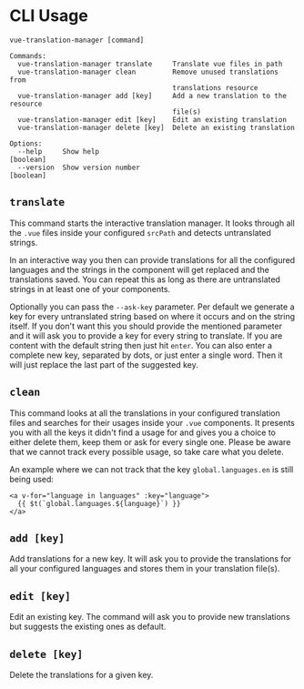 # CLI Usage

```
vue-translation-manager [command]

Commands:
  vue-translation-manager translate     Translate vue files in path
  vue-translation-manager clean         Remove unused translations from
                                        translations resource
  vue-translation-manager add [key]     Add a new translation to the resource
                                        file(s)
  vue-translation-manager edit [key]    Edit an existing translation
  vue-translation-manager delete [key]  Delete an existing translation

Options:
  --help     Show help                                                 [boolean]
  --version  Show version number                                       [boolean]
```

## `translate`

This command starts the interactive translation manager. It looks through all the `.vue` files
inside your configured `srcPath` and detects untranslated strings.

In an interactive way you then can provide translations for all the configured languages and
the strings in the component will get replaced and the translations saved. You can repeat
this as long as there are untranslated strings in at least one of your components.

Optionally you can pass the `--ask-key` parameter. Per default we generate a key for every
untranslated string based on where it occurs and on the string itself. If you don't want this
you should provide the mentioned parameter and it will ask you to provide a key for every
string to translate. If you are content with the default string then just hit `enter`. You can
also enter a complete new key, separated by dots, or just enter a single word. Then it will
just replace the last part of the suggested key.

## `clean`

This command looks at all the translations in your configured translation files and searches
for their usages inside your `.vue` components. It presents you with all the keys it didn't
find a usage for and gives you a choice to either delete them, keep them or ask for every single
one. Please be aware that we cannot track every possible usage, so take care what you delete.

An example where we can not track that the key `global.languages.en` is still being used:

```vue
<a v-for="language in languages" :key="language">
  {{ $t(`global.languages.${language}`) }}
</a>
```

## `add [key]`

Add translations for a new key. It will ask you to provide the translations for all your
configured languages and stores them in your translation file(s).

## `edit [key]`

Edit an existing key. The command will ask you to provide new translations but suggests the
existing ones as default.

## `delete [key]`

Delete the translations for a given key.
